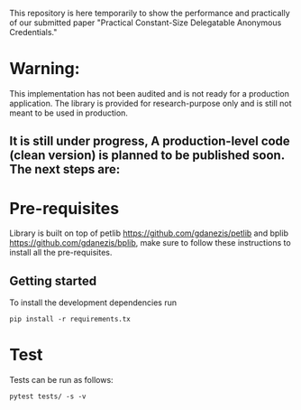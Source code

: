 This repository is here temporarily to show the performance and practically of our submitted paper "Practical Constant-Size Delegatable Anonymous Credentials."


# Warning:
This implementation has not been audited and is not ready for a production application. The library is provided for research-purpose only and is still not meant to be used in production.


## It is still under progress, A production-level code (clean version) is planned to be published soon. The next steps are:


#  Pre-requisites
Library is built on top of petlib https://github.com/gdanezis/petlib and bplib https://github.com/gdanezis/bplib, make sure to follow these instructions to install all the pre-requisites.

## Getting started
To install the development dependencies run

    pip install -r requirements.tx


# Test
Tests can be run as follows:

    pytest tests/ -s -v
